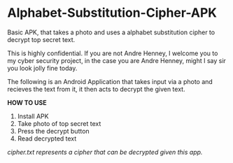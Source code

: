 # Alphabet-Substitution-Cipher-APK
Basic APK, that takes a photo and uses a alphabet substitution cipher to decrypt top secret text. 

This is highly confidential. If you are not Andre Henney, I welcome you to my cyber security project, in the case you are Andre Henney, might I say sir you look jolly fine today. 

The following is an Android Application that takes input via a photo and recieves the text from it, it then acts to decrypt the given text.

**HOW TO USE**

1. Install APK
2. Take photo of top secret text
3. Press the decrypt button
4. Read decrypted text

*cipher.txt represents a cipher that can be decrypted given this app.*
